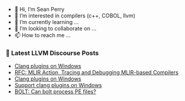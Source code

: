 - 👋 Hi, I’m Sean Perry
- 👀 I’m interested in compilers (c++, COBOL, llvm)
- 🌱 I’m currently learning ...
- 💞️ I’m looking to collaborate on ...
- 📫 How to reach me ...

<!---
s66perry/s66perry is a ✨ special ✨ repository because its `README.md` (this file) appears on your GitHub profile.
You can click the Preview link to take a look at your changes.
--->
### 📕 Latest LLVM Discourse Posts

<!-- DISCOURSE-LLVM:START -->
- [Clang plugins on Windows](https://discourse.llvm.org/t/clang-plugins-on-windows/2262#post_12)
- [RFC: MLIR Action, Tracing and Debugging MLIR-based Compilers](https://discourse.llvm.org/t/rfc-mlir-action-tracing-and-debugging-mlir-based-compilers/68679#post_11)
- [Clang plugins on Windows](https://discourse.llvm.org/t/clang-plugins-on-windows/2262#post_11)
- [Support clang plugins on Windows](https://discourse.llvm.org/t/support-clang-plugins-on-windows/76408#post_1)
- [BOLT: Can bolt process PE files?](https://discourse.llvm.org/t/bolt-can-bolt-process-pe-files/71197#post_7)
<!-- DISCOURSE-LLVM:END -->
